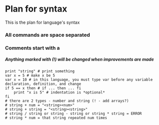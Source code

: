 # Plan for syntax
This is the plan for language's syntax

### All commands are space separated

### Comments start with a #

##### Anything marked with (!) will be changed when improvements are made
```
print "string" # print something
var x = 5 # make x be 5
var x = 10 # in this language, you must type var before any variable declaration, definition, and change
if 5 == x then # if ... then ... fi
	print "x is 5" # indentation is *optional*
fi
# there are 2 types - number and string (! - add arrays?)
# string + num = "<string><num>"
# string + string = "<string><string>"
# string / string or string - string or string * string = ERROR
# string * num = that string repeated num times
```
